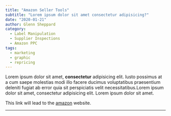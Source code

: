 ```yaml
---
title: "Amazon Seller Tools"
subtitle: "Lorem ipsum dolor sit amet consectetur adipisicing?"
date: "2020-01-21"
author: Glenn Sheppard
category:
  - Label Manipulation
  - Supplier Inspections
  - Amazon PPC
tags:
  - marketing
  - graphic
  - repricing
---
```


Lorem ipsum dolor sit amet, **consectetur** adipisicing elit. Iusto possimus at a cum saepe molestias modi illo facere ducimus voluptatibus praesentium deleniti fugiat ab error quia sit perspiciatis velit necessitatibus.Lorem ipsum dolor sit amet, consectetur adipisicing elit. Lorem ipsum dolor sit amet.  

This link will lead to the [amazon](http://amazon.com/ "Amazon") website.

***  
